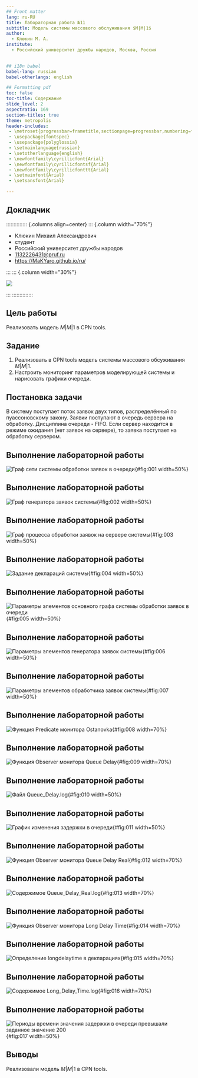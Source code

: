 ```yaml
---
## Front matter
lang: ru-RU
title: Лабораторная работа №11
subtitle: Модель системы массового обслуживания $M|M|1$
author:
  - Клюкин М. А.
institute:
  - Российский университет дружбы народов, Москва, Россия
  

## i18n babel
babel-lang: russian
babel-otherlangs: english

## Formatting pdf
toc: false
toc-title: Содержание
slide_level: 2
aspectratio: 169
section-titles: true
theme: metropolis
header-includes:
 - \metroset{progressbar=frametitle,sectionpage=progressbar,numbering=fraction}
 - \usepackage{fontspec}
 - \usepackage{polyglossia}
 - \setmainlanguage{russian}
 - \setotherlanguage{english}
 - \newfontfamily\cyrillicfont{Arial}
 - \newfontfamily\cyrillicfontsf{Arial}
 - \newfontfamily\cyrillicfonttt{Arial}
 - \setmainfont{Arial}
 - \setsansfont{Arial}
 
---
```



## Докладчик

:::::::::::::: {.columns align=center}
::: {.column width="70%"}

  * Клюкин Михаил Александрович
  * студент
  * Российский университет дружбы народов
  * [1132226431@pruf.ru](mailto:1132226431@pfur.ru)
  * <https://MaKYaro.github.io/ru/>

:::
::: {.column width="30%"}

![](./image/XjDz893-bSI.jpg)

:::
::::::::::::::

## Цель работы

Реализовать модель $M|M|1$ в CPN tools.

## Задание

1. Реализовать в CPN tools модель системы массового обсуживания $M|M|1$.
2. Настроить мониторинг параметров моделирующей системы и нарисовать графики очереди.

## Постановка задачи

В систему поступает поток заявок двух типов, распределённый по пуассоновскому закону. Заявки поступают в очередь сервера на обработку. Дисциплина очереди - FIFO. Если сервер находится в режиме ожидания (нет заявок на сервере), то заявка поступает на обработку сервером.

## Выполнение лабораторной работы

![Граф сети системы обработки заявок в очереди](image/1.png){#fig:001 width=50%}

## Выполнение лабораторной работы

![Граф генератора заявок системы](image/2.png){#fig:002 width=50%}

## Выполнение лабораторной работы

![Граф процесса обработки заявок на сервере системы](image/3.png){#fig:003 width=50%}

## Выполнение лабораторной работы

![Задание деклараций системы](image/4.png){#fig:004 width=50%}

## Выполнение лабораторной работы

![Параметры элементов основного графа системы обработки заявок в очереди](image/5.png){#fig:005 width=50%}

## Выполнение лабораторной работы

![Параметры элементов генератора заявок системы](image/6.png){#fig:006 width=50%}

## Выполнение лабораторной работы

![Параметры элементов обработчика заявок системы](image/7.png){#fig:007 width=50%}

## Выполнение лабораторной работы

![Функция Predicate монитора Ostanovka](image/8.png){#fig:008 width=70%}

## Выполнение лабораторной работы

![Функция Observer монитора Queue Delay](image/9.png){#fig:009 width=70%}

## Выполнение лабораторной работы

![Файл Queue_Delay.log](image/10.png){#fig:010 width=50%}

## Выполнение лабораторной работы

![График изменения задержки в очереди](image/11.png){#fig:011 width=50%}

## Выполнение лабораторной работы

![Функция Observer монитора Queue Delay Real](image/12.png){#fig:012 width=70%}

## Выполнение лабораторной работы

![Содержимое Queue_Delay_Real.log](image/13.png){#fig:013 width=70%}

## Выполнение лабораторной работы

![Функция Observer монитора Long Delay Time](image/14.png){#fig:014 width=70%}

## Выполнение лабораторной работы

![Определение longdelaytime в декларациях](image/15.png){#fig:015 width=70%}

## Выполнение лабораторной работы

![Содержимое Long_Delay_Time.log](image/16.png){#fig:016 width=70%}

## Выполнение лабораторной работы

![Периоды времени значения задержки в очереди превышали заданное значение 200](image/17.png){#fig:017 width=50%}

## Выводы

Реализовали модель $M|M|1$ в CPN tools.
